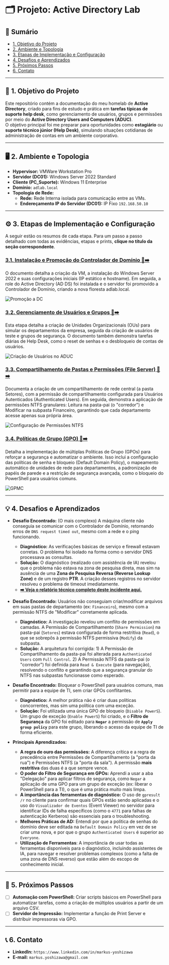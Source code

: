 # 🗂️ Projeto: Active Directory Lab

## 📄 Sumário

- [1. Objetivo do Projeto](#-1-objetivo-do-projeto)
- [2. Ambiente e Topologia](#-2-ambiente-e-topologia)
- [3. Etapas de Implementação e Configuração](#-3-etapas-de-implementação-e-configuração)
- [4. Desafios e Aprendizados](#-4-desafios-e-aprendizados)
- [5. Próximos Passos](#-5-próximos-passos)
- [6. Contato](#-6-contato)

---

## 📌 1. Objetivo do Projeto

Este repositório contém a documentação do meu homelab de **Active Directory**, criado para fins de estudo e prática em **tarefas típicas de suporte help desk**, como gerenciamento de usuários, grupos e permissões por meio do **Active Directory Users and Computers (ADUC)**.  
O objetivo principal foi me preparar para oportunidades como **estagiário** ou **suporte técnico júnior (Help Desk)**, simulando situações cotidianas de administração de contas em um ambiente corporativo.


---

## 🖥️ 2. Ambiente e Topologia

- **Hypervisor:** VMWare Workstation Pro
- **Servidor (DC01):** Windows Server 2022 Standard
- **Cliente (PC_Suporte):** Windows 11 Enterprise
- **Domínio:** `adlab.local`
- **Topologia de Rede:**
    - **Rede:** Rede Interna isolada para comunicação entre as VMs.
    - **Endereçamento IP do Servidor (DC01):** IP Fixo `192.168.50.10`

---

## ⚙️ 3. Etapas de Implementação e Configuração

A seguir estão os resumos de cada etapa. Para um passo a passo detalhado com todas as evidências, etapas e prints, **clique no título da seção correspondente**.

### [3.1. Instalação e Promoção do Controlador de Domínio 📄➡️](docs/01-Instalacao-e-Promocao.md)

O documento detalha a criação da VM, a instalação do Windows Server 2022 e suas configurações iniciais (IP estático e hostname). Em seguida, a role do Active Directory (AD DS) foi instalada e o servidor foi promovido a Controlador de Domínio, criando a nova floresta adlab.local.

![Promoção a DC](img/promodc.png)

### [3.2. Gerenciamento de Usuários e Grupos 📄➡️](docs/02-Gerenciamento-de-Usuarios.md)

Esta etapa detalha a criação de Unidades Organizacionais (OUs) para simular os departamentos da empresa, seguida da criação de usuários de teste e grupos de segurança. O documento também demonstra tarefas diárias de Help Desk, como o reset de senhas e o desbloqueio de contas de usuários.

![Criação de Usuários no ADUC](img/ou_user_aduc.png)

### [3.3. Compartilhamento de Pastas e Permissões (File Server) 📄➡️](docs/03-Compartilhamento-de-Pastas.md)

Documenta a criação de um compartilhamento de rede central (a pasta Setores), com a permissão de compartilhamento configurada para Usuários Autenticados (Authenticated Users). Em seguida, demonstra a aplicação de permissões NTFS granulares: Leitura na pasta-pai (o "corredor") e Modificar na subpasta Financeiro, garantindo que cada departamento acesse apenas sua própria área.

![Configuração de Permissões NTFS](img/folder_permi.png)

### [3.4. Políticas de Grupo (GPO) 📄➡️](docs/04-Politicas-de-Grupo.md)

Detalha a implementação de múltiplas Políticas de Grupo (GPOs) para reforçar a segurança e automatizar o ambiente. Isso inclui a configuração das políticas de senha e bloqueio (Default Domain Policy), o mapeamento automático de unidades de rede para departamentos, a padronização de papéis de parede e a restrição de segurança avançada, como o bloqueio do PowerShell para usuários comuns.

![GPMC](img/4.1.png)

---

## 💡 4. Desafios e Aprendizados

- **Desafio Encontrado:** (O mais complexo) A máquina cliente não conseguia se comunicar com o Controlador de Domínio, retornando erros de `DNS request timed out`, mesmo com a rede e o ping funcionando.
    - **Diagnóstico:** As verificações básicas de serviço e firewall estavam corretas. O problema foi isolado na forma como o servidor DNS processava as consultas.
    - **Solução:** O diagnóstico (realizado com assistência de IA) revelou que o problema não estava na zona de pesquisa direta, mas sim na ausência de uma **Zona de Pesquisa Reversa (Reverse Lookup Zone)** e de um registro **PTR**. A criação desses registros no servidor resolveu o problema de timeout imediatamente.
    - **[➡️ Veja o relatório técnico completo deste incidente aqui.](docs/05-Troubleshooting-DNS.md)**

- **Desafio Encontrado:** Usuários não conseguiam criar/modificar arquivos em suas pastas de departamento (ex: `Financeiro`), mesmo com a permissão NTFS de "Modificar" corretamente aplicada.
    - **Diagnóstico:** A investigação revelou um conflito de permissões em camadas. A Permissão de Compartilhamento (`Share Permission`) na pasta-pai (`Setores`) estava configurada de forma restritiva (`Read`), o que se sobrepôs à permissão NTFS permissiva (`Modify`) da subpasta.
    - **Solução:** A arquitetura foi corrigida: 1) A Permissão de Compartilhamento da pasta-pai foi alterada para `Authenticated Users` com `Full Control`. 2) A Permissão NTFS da pasta-pai (o "corredor") foi definida para `Read & Execute` (para navegação), resolvendo o conflito e garantindo que a segurança granular do NTFS nas subpastas funcionasse como esperado.


- **Desafio Encontrado:** Bloquear o PowerShell para usuários comuns, mas permitir para a equipe de TI, sem criar GPOs conflitantes.
    - **Diagnóstico:** A melhor prática não é criar duas políticas concorrentes, mas sim uma política com uma exceção.
    - **Solução:** Foi utilizada uma única GPO de bloqueio (`Disable PowerS`). Um grupo de exceção (`Enable PowerS`) foi criado, e o **Filtro de Segurança** da GPO foi editado para **`Negar`** a permissão de **`Apply group policy`** para este grupo, liberando o acesso da equipe de TI de forma eficiente.


- **Principais Aprendizados:**
    - **A regra de ouro das permissões:** A diferença crítica e a regra de precedência entre Permissões de Compartilhamento (a "porta da rua") e Permissões NTFS (a "porta da sala"). A permissão **mais restritiva** das duas é a que sempre vence.
    - **O poder do Filtro de Segurança em GPOs:** Aprendi a usar a aba "Delegação" para aplicar filtros de segurança, como `Negar` a aplicação de uma GPO para um grupo de exceção (ex: liberar o PowerShell para a TI), o que é uma prática muito mais limpa.
    - **A importância das ferramentas de diagnóstico:** O uso de `gpresult /r` no cliente para confirmar quais GPOs estão sendo aplicadas e o uso do `Visualizador de Eventos` (Event Viewer) no servidor para identificar IDs de falha específicos (como o `4771` para falhas de autenticação Kerberos) são essenciais para o troubleshooting.
    - **Melhores Práticas de AD:** Entendi por que a política de senhas do domínio deve ser editada na `Default Domain Policy` em vez de se criar uma nova, e por que o grupo `Authenticated Users` é superior ao `Everyone`.
    - **Utilização de Ferramentas**: A importância de usar todas as ferramentas disponíveis para o diagnóstico, incluindo assistentes de IA, para navegar e resolver problemas complexos (como a falta de uma zona de DNS reverso) que estão além do escopo de conhecimento inicial.

---

## 🚀 5. Próximos Passos

- [ ] **Automação com PowerShell:** Criar scripts básicos em PowerShell para automatizar tarefas, como a criação de múltiplos usuários a partir de um arquivo CSV.
- [ ] **Servidor de Impressão:** Implementar a função de Print Server e distribuir impressoras via GPO.

---

## 📞 6. Contato

* **LinkedIn:** `https://www.linkedin.com/in/markus-yoshizawa`
* **E-mail:** `markus.yoshizawa@gmail.com`